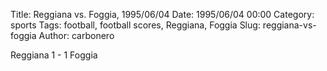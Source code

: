 Title: Reggiana vs. Foggia, 1995/06/04
Date: 1995/06/04 00:00
Category: sports
Tags: football, football scores, Reggiana, Foggia
Slug: reggiana-vs-foggia
Author: carbonero


Reggiana 1 - 1 Foggia
